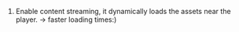 1. Enable content streaming, it dynamically loads the assets near the player. -> faster loading times:)